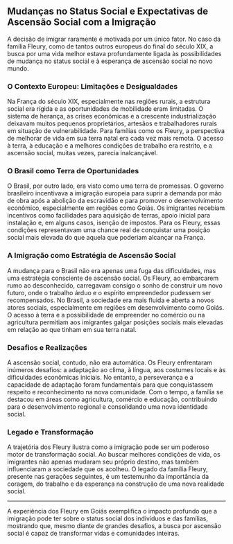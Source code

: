 ## Mudanças no Status Social e Expectativas de Ascensão Social com a Imigração

A decisão de imigrar raramente é motivada por um único fator. No caso da família Fleury, como de tantos outros europeus do final do século XIX, a busca por uma vida melhor estava profundamente ligada às possibilidades de mudança no status social e à esperança de ascensão social no novo mundo.

### O Contexto Europeu: Limitações e Desigualdades

Na França do século XIX, especialmente nas regiões rurais, a estrutura social era rígida e as oportunidades de mobilidade eram limitadas. O sistema de herança, as crises econômicas e a crescente industrialização deixavam muitos pequenos proprietários, artesãos e trabalhadores rurais em situação de vulnerabilidade. Para famílias como os Fleury, a perspectiva de melhorar de vida em sua terra natal era cada vez mais remota. O acesso à terra, à educação e a melhores condições de trabalho era restrito, e a ascensão social, muitas vezes, parecia inalcançável.

### O Brasil como Terra de Oportunidades

O Brasil, por outro lado, era visto como uma terra de promessas. O governo brasileiro incentivava a imigração europeia para suprir a demanda por mão de obra após a abolição da escravidão e para promover o desenvolvimento econômico, especialmente em regiões como Goiás. Os imigrantes recebiam incentivos como facilidades para aquisição de terras, apoio inicial para instalação e, em alguns casos, isenção de impostos. Para os Fleury, essas condições representavam uma chance real de conquistar uma posição social mais elevada do que aquela que poderiam alcançar na França.

### A Imigração como Estratégia de Ascensão Social

A mudança para o Brasil não era apenas uma fuga das dificuldades, mas uma estratégia consciente de ascensão social. Os Fleury, ao embarcarem rumo ao desconhecido, carregavam consigo o sonho de construir um novo futuro, onde o trabalho árduo e o espírito empreendedor pudessem ser recompensados. No Brasil, a sociedade era mais fluida e aberta a novos atores sociais, especialmente em regiões em desenvolvimento como Goiás. O acesso à terra e a possibilidade de empreender no comércio ou na agricultura permitiam aos imigrantes galgar posições sociais mais elevadas em relação ao que tinham em sua terra natal.

### Desafios e Realizações

A ascensão social, contudo, não era automática. Os Fleury enfrentaram inúmeros desafios: a adaptação ao clima, à língua, aos costumes locais e às dificuldades econômicas iniciais. No entanto, a perseverança e a capacidade de adaptação foram fundamentais para que conquistassem respeito e reconhecimento na nova comunidade. Com o tempo, a família se destacou em áreas como agricultura, comércio e educação, contribuindo para o desenvolvimento regional e consolidando uma nova identidade social.

### Legado e Transformação

A trajetória dos Fleury ilustra como a imigração pode ser um poderoso motor de transformação social. Ao buscar melhores condições de vida, os imigrantes não apenas mudaram seu próprio destino, mas também influenciaram a sociedade que os acolheu. O legado da família Fleury, presente nas gerações seguintes, é um testemunho da importância da coragem, do trabalho e da esperança na construção de uma nova realidade social.

---

A experiência dos Fleury em Goiás exemplifica o impacto profundo que a imigração pode ter sobre o status social dos indivíduos e das famílias, mostrando que, mesmo diante de grandes desafios, a busca por ascensão social é capaz de transformar vidas e comunidades inteiras.